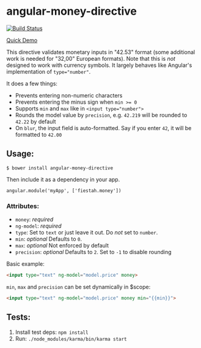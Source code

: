 # angular-money-directive

[![Build Status](http://img.shields.io/travis/fiestah/angular-money-directive.svg)](http://travis-ci.org/fiestah/angular-money-directive)

[Quick Demo](https://fiestah.github.io/angular-money-directive/)

This directive validates monetary inputs in "42.53" format (some additional work is needed for "32,00" European formats). Note that this is _not_ designed to work with currency symbols. It largely behaves like Angular's implementation of `type="number"`.

It does a few things:

- Prevents entering non-numeric characters
- Prevents entering the minus sign when `min >= 0`
- Supports `min` and `max` like in `<input type="number">`
- Rounds the model value by `precision`, e.g. `42.219` will be rounded to `42.22` by default
- On `blur`, the input field is auto-formatted. Say if you enter `42`, it will be formatted to `42.00`


## Usage:

```
$ bower install angular-money-directive
```

Then include it as a dependency in your app.
```
angular.module('myApp', ['fiestah.money'])
```

### Attributes:

- `money`: _required_
- `ng-model`: _required_
- `type`: Set to `text` or just leave it out. Do _not_ set to `number`.
- `min`: _optional_ Defaults to `0`.
- `max`: _optional_ Not enforced by default
- `precision`: _optional_ Defaults to `2`. Set to `-1` to disable rounding

Basic example:

``` html
<input type="text" ng-model="model.price" money>
```

`min`, `max` and `precision` can be set dynamically in $scope:

``` html
<input type="text" ng-model="model.price" money min="{{min}}">
```

## Tests:

1. Install test deps: `npm install`
1. Run: `./node_modules/karma/bin/karma start`
